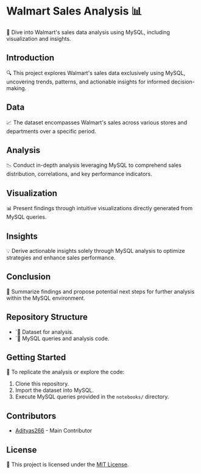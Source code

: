 # Walmart Sales Analysis 📊

🛒 Dive into Walmart's sales data analysis using MySQL, including visualization and insights.

## Introduction

🔍 This project explores Walmart's sales data exclusively using MySQL, uncovering trends, patterns, and actionable insights for informed decision-making.

## Data

📈 The dataset encompasses Walmart's sales across various stores and departments over a specific period.

## Analysis

📉 Conduct in-depth analysis leveraging MySQL to comprehend sales distribution, correlations, and key performance indicators.

## Visualization

📊 Present findings through intuitive visualizations directly generated from MySQL queries.

## Insights

💡 Derive actionable insights solely through MySQL analysis to optimize strategies and enhance sales performance.

## Conclusion

📝 Summarize findings and propose potential next steps for further analysis within the MySQL environment.

## Repository Structure

- `📁 Dataset for analysis.
- `📁 MySQL queries and analysis code.

## Getting Started

🚀 To replicate the analysis or explore the code:

1. Clone this repository.
2. Import the dataset into MySQL.
3. Execute MySQL queries provided in the `notebooks/` directory.

## Contributors

- [Adityas266](https://github.com/Adityas266) - Main Contributor

## License

📄 This project is licensed under the [MIT License](LICENSE).
